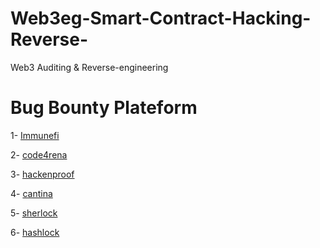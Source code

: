 # Web3eg-Smart-Contract-Hacking-Reverse-
Web3 Auditing &amp; Reverse-engineering
# Bug Bounty Plateform
  1- [Immunefi](https://immunefi.com/bug-bounty/?sort=maximum_reward%3Adesc)
  
  2- [code4rena](https://code4rena.com/bounties)
  
  3- [hackenproof](https://hackenproof.com/leaderboard)
  
  4- [cantina](https://cantina.xyz/opportunities)
  
  5- [sherlock](https://audits.sherlock.xyz/contests)
  
  6- [hashlock](https://hashlock.com/bug-bounty)
